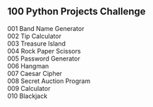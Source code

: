 ## 100 Python Projects Challenge
001 Band Name Generator  
002 Tip Calculator  
003 Treasure Island  
004 Rock Paper Scissors  
005 Password Generator  
006 Hangman  
007 Caesar Cipher  
008 Secret Auction Program  
009 Calculator  
010 Blackjack